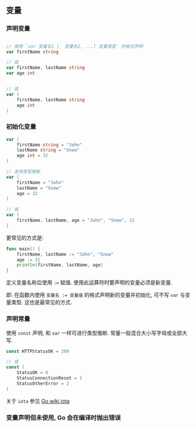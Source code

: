 ## 变量

### 声明变量

```go

// 使用 `var 变量名1 [, 变量名2, ...] 变量类型` 的格式声明
var firstName string

// 或
var firstName, lastName string
var age int


// 或
var (
    firstName, lastName string
    age int
)
```

### 初始化变量

```go
var (
    firstName string = "John"
    lastName string = "Snow"
    age int = 32
)

// 支持类型推断
var (
    firstName = "John"
    lastName = "Snow"
    age = 32
)

// 或
var (
    firstName, lastName, age = "John", "Snow", 32
)
```

更常见的方式是:

```go
func main() {
    firstName, lastName := "John", "Snow"
    age := 32
    println(firstName, lastName, age)
}
```

定义变量名称后使用 `:=` 赋值. 使用此运算符时要声明的变量必须是新变量.

即: 在函数内使用 `变量名 := 变量值` 的格式声明新的变量并初始化, 可不写 `var` 与变量类型.
这也是最常见的方式.


### 声明常量

使用 `const` 声明, 和 `var` 一样可进行类型推断. 常量一般混合大小写字母或全部大写.

```go
const HTTPStatusOK = 200

// 或
const (
    StatusOK = 0
    StatusConnectionReset = 1
    StatusOtherError = 2
)
```

关于 `iota` 参见 [Go wiki iota](https://github.com/golang/go/wiki/Iota)

### 变量声明但未使用, Go 会在编译时抛出错误